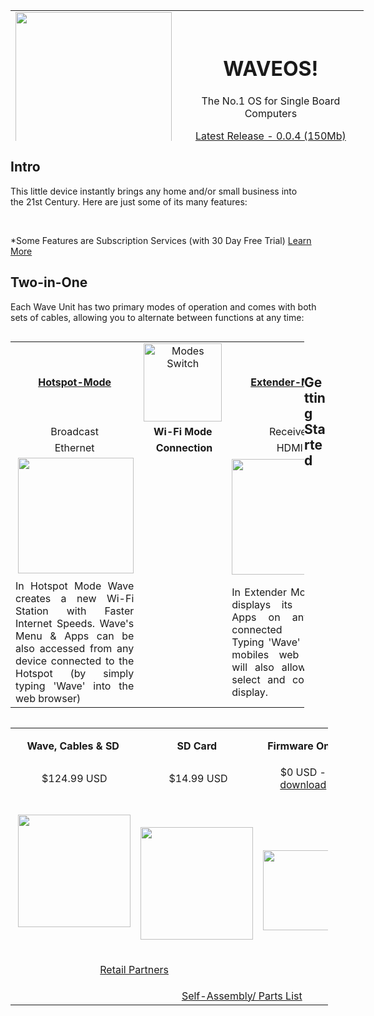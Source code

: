 <table style="height: 209px; width: 565px;">
<tbody>
<tr>
<td style="width: 252px;"><img src="https://thumb.ibb.co/nNTeRn/hotspot_only.png" width="250" /></td>
<td style="width: 299px; text-align: center;">
<h1 id="mcetoc_1cb7hvoro1c"><strong>WAVEOS!</strong></h1>
  <p>The No.1 OS for Single Board Computers</p>
      <p> <a href=https://mega.nz/#!YbpRgIKS!GEpuU9cKBb2Ef0SaEXsjgkXiZDcnIwBwt7lH-fQRA-A">Latest Release - 0.0.4 (150Mb)</a></p>
</td>
</tr>
</tbody>
</table>
<h2 id="mcetoc_1cb7i0l8q1d"><strong><!-- pagebreak -->Intro<br /></strong></h2>
<p style="text-align: left;">This&nbsp;little device&nbsp;instantly&nbsp;brings&nbsp;any home and/or small business into the&nbsp;21st Century. Here&nbsp;are just some of&nbsp;its&nbsp;many features:</p>
<table style="height: 1726px; width: 0px; float: left;">
<tbody>
<tr>
<td style="width: 268px; text-align: center;"><strong>Internet Speed Boosting</strong></td>
<td style="width: 268px; text-align: center;"><strong>Media Library</strong></td>
</tr>
<tr>
<td style="width: 268px; text-align: center;">Using the absolute latest technologies from <a href="https://pi-hole.net">PiHole</a>, <a href="https://squidproxy.org">Squid3</a> &amp; <a href="https://wiki.debian.org/Bind9">Bind9</a> to make your internet around x5 times faster</td>
<td style="width: 268px; text-align: center;">Todays most powerful Media Library is <a href="https://emby.media">Emby</a>, it turns your movies and music into your own personal Netflix. It even automatically locates subtitled &amp; audio in all languages</td>
</tr>
<tr>
<td style="width: 268px; text-align: center;"><img src="https://i0.wp.com/pi-hole.net/wp-content/uploads/2016/12/dashboard212.png?resize=525%2C336&amp;ssl=1" width="250" /></td>
<td style="width: 268px; text-align: center;"><img src="https://lh3.googleusercontent.com/HemYqsE8tkSnuLGd7Xil9QTtwpliOHG5-OQN5oYcA8sbWy0SYdZ2LWI9Jchknw4lDvRZmvVkCw=w640-h400-e365" width="250" /></td>
</tr>
<tr>
<td style="width: 268px;">&nbsp;</td>
<td style="width: 268px;">&nbsp;</td>
</tr>
<tr>
<td style="width: 268px; text-align: center;"><strong>Smart Home Control</strong></td>
<td style="width: 268px; text-align: center;"><strong>Cameras (IPCCTV)</strong></td>
</tr>
<tr>
<td style="width: 268px; text-align: center;">The cutting edge of smart home control from <a href="https://www.openhab.org">OpenHAB</a>. Gives users Wi-Fi control of everything&nbsp;surrounding them e.g. Air Conditioning, Lights, Locks etc</td>
<td style="width: 268px; text-align: center;">IP Cameras made very simple with <a href="https://github.com/ccrisan/motioneye/wiki">MotionEye</a>. This is by far the fastest and easiest solution, to get started with your IP Cameras</td>
</tr>
<tr>
<td style="width: 268px; text-align: center;"><img src="https://docs.openhab.org/addons/uis/habpanel/doc/images/habpanel_screenshot1.png" width="250" /></td>
<td style="width: 268px; text-align: center;"><img src="https://iu8cri.altervista.org/wp-content/uploads/2017/09/motioneye_3.png" width="250" /></td>
</tr>
<tr>
<td style="width: 268px;">&nbsp;</td>
<td style="width: 268px;">&nbsp;</td>
</tr>
<tr>
<td style="width: 268px; text-align: center;"><strong>Energy Monitoring</strong></td>
<td style="width: 268px; text-align: center;"><strong>HD IPTV(+ EPG)</strong></td>
</tr>
<tr>
<td style="width: 268px; text-align: center;"><a href="https://emoncms.org">EmonCMS</a> transforms the way we view &amp; manage our energy consumption/&nbsp; production, with sharp and visually stunning&nbsp;graphs</td>
<td style="width: 268px; text-align: center;">Since the Wave Hotspot boosts your internet speed so well, it's now possible to stream HD Satellite TV from any Country in the World with just 1Mbps of speed</td>
</tr>
<tr>
<td style="width: 268px; text-align: center;"><img src="https://emoncms.org/Modules/site/emoncms_front.png" width="250" /></td>
<td style="width: 268px; text-align: center;"><img src="http://i.imgur.com/Y07Lpwp.png" width="250" /></td>
</tr>
<tr>
<td style="width: 268px;">&nbsp;</td>
<td style="width: 268px;">&nbsp;</td>
</tr>
<tr>
<td style="width: 268px; text-align: center;"><strong>Display Mirroring</strong></td>
<td style="width: 268px; text-align: center;"><strong>Remote Access</strong></td>
</tr>
<tr>
<td style="width: 268px; text-align: center;">In 'Extender Mode' Wave can be displayed on multiple devices simultaniously, permitting one device to control other in any combination.</td>
<td style="width: 268px; text-align: center;">In 'Hotspot Mode' Wave has Remote Access - granting users unlimited access to a single dashboard which can monitor and control your entire home or business 24/7</td>
</tr>
<tr>
<td style="width: 268px; text-align: center;">&nbsp;<img src="https://thumb.ibb.co/mDDwNS/Screen_Mirroring.png" width="250" /></td>
<td style="width: 268px; text-align: center;"><img src="https://thumb.ibb.co/fRRNCS/remote_access.png" width="250" /></td>
</tr>
</tbody>
</table>
<p style="text-align: left;">&nbsp;</p>
<p><!-- pagebreak -->*Some Features are Subscription Services (with 30 Day Free Trial) <a href="https://github.com/unclehowell/WaveOS/blob/master/hotspot/premium/README.md">Learn More</a></p>
<h2 id="mcetoc_1cb5rbkj50" style="text-align: left;">Two-in-One</h2>
<p style="text-align: left;">Each Wave Unit has two primary modes of operation and comes with both sets of cables, allowing you to alternate between functions at any time:</p>
<table style="width: 470px; float: left;">
<tbody>
<tr>
  <td style="width: 10px; text-align: center;"><strong><a href="">Hotspot-Mode</a></strong></td>
<td style="width: 123px; text-align: center;"><img src="https://thumb.ibb.co/gKkz7S/slider_switch.png" alt="Modes Switch" width="125" /></td>
  <td style="width: 10px; text-align: center;"><strong><a href="">Extender-Mode</a></strong></td>
</tr>
<tr>
<td style="width: 10px; text-align: center;">Broadcast</td>
<td style="width: 123px; text-align: center;"><strong>Wi-Fi</strong>&nbsp;<strong>Mode</strong></td>
<td style="width: 10px; text-align: center;">Receiver</td>
</tr>
<tr>
<td style="width: 10px; text-align: center;">Ethernet</td>
<td style="width: 123px; text-align: center;">&nbsp;<strong>Connection</strong></td>
<td style="width: 10px; text-align: center;">HDMI</td>
</tr>
<tr style="text-align: center;">
<td style="width: 10px;">&nbsp;<img src="https://thumb.ibb.co/ginj97/mode_1.png" width="185" /></td>
<td style="width: 123px;">&nbsp;</td>
<td style="width: 10px;"><img src="https://thumb.ibb.co/iw6i2S/mode_2.png" width="185" /></td>
</tr>
<tr style="text-align: center;">
<td style="width: 10px; text-align: justify;">In Hotspot Mode Wave creates a new Wi-Fi Station with Faster Internet Speeds. Wave's Menu &amp; Apps can be also accessed from any device connected to the Hotspot (by simply typing 'Wave' into the web browser)</td>
<td style="width: 123px; text-align: justify;">&nbsp;</td>
<td style="width: 10px; text-align: justify;">In Extender Mode Wave displays its Menu &amp; Apps on any HDMI connected display. Typing 'Wave' into your mobiles web browser will also allow you to select and control the display.</td>
</tr>
</tbody>
</table>
<h2 id="mcetoc_1cb7hoqvd1b" style="text-align: left;"><!-- pagebreak -->&nbsp;</h2>
<h2 id="mcetoc_1cb7lorjn1f" style="text-align: left;">Getting Started&nbsp;</h2>
<table style="width: 508px; float: left;">
<tbody>
<tr>
<td style="text-align: center; width: 128px;"><strong>Wave, Cables &amp; SD<br /></strong></td>
<td style="text-align: center; width: 127px;">
<p><strong>SD Card</strong></p>
</td>
<td style="text-align: center; width: 150px;"><strong>Firmware Only</strong></td>
</tr>
<tr>
<td style="text-align: center; width: 128px;">&nbsp;$124.99 USD</td>
<td style="text-align: center; width: 127px;">&nbsp;$14.99 USD</td>
  <td style="text-align: center; width: 150px;">$0 USD - <a href="https://github.com/unclehowell/WaveOS/blob/master/docs/data/csv/firmware.csv">download</a></td>
</tr>
<tr>
<td style="text-align: center; width: 128px;">&nbsp;<img src="https://thumb.ibb.co/kZYjbn/Wave_Hotspot.png" width="180" /></td>
<td style="text-align: center; width: 127px;">
<p>&nbsp;</p>
<p><img src="https://thumb.ibb.co/eEKqgn/sd_card.png" width="180" /></p>
</td>
<td style="text-align: center; width: 150px;" rowspan="2">
<p><a href="https://github.com/unclehowell/WaveOS/blob/master/firmware.csv"><img src="https://thumb.ibb.co/g9Ue97/firmware.png" width="128" /></a></p>
</td>
</tr>
<tr>
<td style="text-align: center; width: 255px;" colspan="2">
<p style="text-align: center;"><a href="https://github.com/unclehowell/WaveOS/blob/master/docs/data/csv/resellers.csv">Retail Partners</a></p>
</td>
</tr>
<tr>
<td style="width: 128px;">&nbsp;</td>
<td style="text-align: center; width: 277px;" colspan="2"><a href="https://github.com/unclehowell/WaveOS/blob/master/docs/data/csv/partslist-hotspot.csv">Self-Assembly/ Parts List</a></td>
</tr>
</tbody>
</table>
